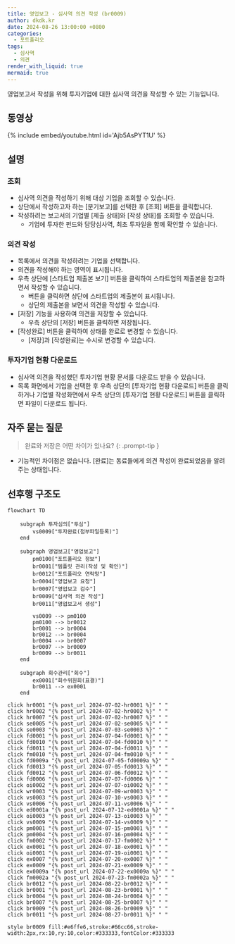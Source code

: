 ```yaml
---
title: 영업보고 - 심사역 의견 작성 (br0009)
author: dkdk.kr
date: 2024-08-26 13:00:00 +0800
categories:
  - 포트폴리오
tags:
  - 심사역
  - 의견
render_with_liquid: true
mermaid: true
---
```

영업보고서 작성을 위해 투자기업에 대한 심사역 의견을 작성할 수 있는 기능입니다. 

## 동영상

{% include embed/youtube.html id='Ajb5AsPYT1U' %}

## 설명

### 조회
- 심사역 의견을 작성하기 위해 대상 기업을 조회할 수 있습니다.
- 상단에서 작성하고자 하는 [분기보고]를 선택한 후 [조회] 버튼을 클릭합니다.
- 작성하려는 보고서의 기업별 [제출 상태]와 [작성 상태]를 조회할 수 있습니다.
	- 기업에 투자한 펀드와 담당심사역, 최초 투자일을 함께 확인할 수 있습니다.

### 의견 작성
- 목록에서 의견을 작성하려는 기업을 선택합니다.
- 의견을 작성해야 하는 영역이 표시됩니다. 
- 우측 상단에 [스타트업 제출본 보기] 버튼을 클릭하여 스타트업의 제출본을 참고하면서 작성할 수 있습니다.
	- 버튼을 클릭하면 상단에 스타트업의 제출본이 표시됩니다. 
	- 상단의 제출본을 보면서 의견을 작성할 수 있습니다. 
- [저장] 기능을 사용하여 의견을 저장할 수 있습니다. 
	- 우측 상단의 [저장] 버튼을 클릭하면 저장됩니다.
- [작성완료] 버튼을 클릭하여 상태를 완료로 변경할 수 있습니다.
	- [저장]과 [작성완료]는 수시로 변경할 수 있습니다.

### 투자기업 현황 다운로드
- 심사역 의견을 작성했던 투자기업 현황 문서를 다운로드 받을 수 있습니다.
- 목록 화면에서 기업을 선택한 후 우측 상단의 [투자기업 현황 다운로드] 버튼을 클릭하거나 기업별 작성화면에서 우측 상단의 [투자기업 현황 다운로드] 버튼을 클릭하면 파일이 다운로드 됩니다. 

## 자주 묻는 질문

> 완료와 저장은 어떤 차이가 있나요?
{: .prompt-tip }

- 기능적인 차이점은 없습니다. [완료]는 동료들에게 의견 작성이 완료되었음을 알려주는 상태입니다.


## 선후행 구조도
```mermaid
flowchart TD

    subgraph 투자심의["투심"]
        vs0009["투자완료(첨부파일등록)"]
    end

    subgraph 영업보고["영업보고"]
        pm0100["포트폴리오 정보"]
        br0001["템플릿 관리(작성 및 확인)"]
        br0012["포트폴리오 연락망"]
        br0004["영업보고 요청"]
        br0007["영업보고 검수"]
        br0009["심사역 의견 작성"]
        br0011["영업보고서 생성"]

        vs0009 --> pm0100
        pm0100 --> br0012
        br0001 --> br0004
        br0012 --> br0004
        br0004 --> br0007
        br0007 --> br0009
        br0009 --> br0011
    end

    subgraph 회수관리["회수"]
        ex0001["회수위원회(표결)"]
        br0011 --> ex0001
    end

click hr0001 "{% post_url 2024-07-02-hr0001 %}" " "
click hr0002 "{% post_url 2024-07-02-hr0002 %}" " "
click hr0007 "{% post_url 2024-07-02-hr0007 %}" " "
click se0005 "{% post_url 2024-07-02-se0005 %}" " "
click se0003 "{% post_url 2024-07-03-se0003 %}" " "
click fd0001 "{% post_url 2024-07-04-fd0001 %}" " "
click fd0010 "{% post_url 2024-07-04-fd0010 %}" " "
click fd0011 "{% post_url 2024-07-04-fd0011 %}" " "
click fm0010 "{% post_url 2024-07-04-fm0010 %}" " "
click fd0009a "{% post_url 2024-07-05-fd0009a %}" " "
click fd0013 "{% post_url 2024-07-05-fd0013 %}" " "
click fd0012 "{% post_url 2024-07-06-fd0012 %}" " "
click fd0006 "{% post_url 2024-07-07-fd0006 %}" " "
click oi0002 "{% post_url 2024-07-07-oi0002 %}" " "
click wr0003 "{% post_url 2024-07-09-wr0003 %}" " "
click vs0003 "{% post_url 2024-07-10-vs0003 %}" " "
click vs0006 "{% post_url 2024-07-11-vs0006 %}" " "
click ed0001a "{% post_url 2024-07-12-ed0001a %}" " "
click oi0003 "{% post_url 2024-07-13-oi0003 %}" " "
click vs0009 "{% post_url 2024-07-14-vs0009 %}" " "
click pm0001 "{% post_url 2024-07-15-pm0001 %}" " "
click pm0004 "{% post_url 2024-07-16-pm0004 %}" " "
click fm0002 "{% post_url 2024-07-17-fm0002 %}" " "
click ex0001 "{% post_url 2024-07-18-ex0001 %}" " "
click oi0001 "{% post_url 2024-07-19-oi0001 %}" " "
click ex0007 "{% post_url 2024-07-20-ex0007 %}" " "
click ex0009 "{% post_url 2024-07-21-ex0009 %}" " "
click ex0009a "{% post_url 2024-07-22-ex0009a %}" " "
click fm0002a "{% post_url 2024-07-23-fm0002a %}" " "
click br0012 "{% post_url 2024-08-22-br0012 %}" " "
click br0001 "{% post_url 2024-08-23-br0001 %}" " "
click br0004 "{% post_url 2024-08-24-br0004 %}" " "
click br0007 "{% post_url 2024-08-25-br0007 %}" " "
click br0009 "{% post_url 2024-08-26-br0009 %}" " "
click br0011 "{% post_url 2024-08-27-br0011 %}" " "

style br0009 fill:#e6ffe6,stroke:#66cc66,stroke-width:2px,rx:10,ry:10,color:#333333,fontColor:#333333


```